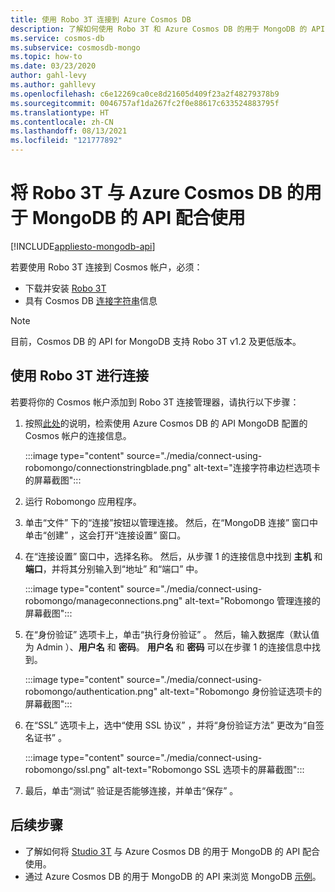 ```yaml
---
title: 使用 Robo 3T 连接到 Azure Cosmos DB
description: 了解如何使用 Robo 3T 和 Azure Cosmos DB 的用于 MongoDB 的 API 连接到 Azure Cosmos DB
ms.service: cosmos-db
ms.subservice: cosmosdb-mongo
ms.topic: how-to
ms.date: 03/23/2020
author: gahl-levy
ms.author: gahllevy
ms.openlocfilehash: c6e12269ca0ce8d21605d409f23a2f48279378b9
ms.sourcegitcommit: 0046757af1da267fc2f0e88617c633524883795f
ms.translationtype: HT
ms.contentlocale: zh-CN
ms.lasthandoff: 08/13/2021
ms.locfileid: "121777892"
---
```

# <a name="use-robo-3t-with-azure-cosmos-dbs-api-for-mongodb"></a>将 Robo 3T 与 Azure Cosmos DB 的用于 MongoDB 的 API 配合使用
[!INCLUDE[appliesto-mongodb-api](../includes/appliesto-mongodb-api.md)]

若要使用 Robo 3T 连接到 Cosmos 帐户，必须：

* 下载并安装 [Robo 3T](https://robomongo.org/)
* 具有 Cosmos DB [连接字符串](connect-mongodb-account.md)信息

> [!NOTE]
> 目前，Cosmos DB 的 API for MongoDB 支持 Robo 3T v1.2 及更低版本。

## <a name="connect-using-robo-3t"></a>使用 Robo 3T 进行连接

若要将你的 Cosmos 帐户添加到 Robo 3T 连接管理器，请执行以下步骤：

1. 按照[此处](connect-mongodb-account.md)的说明，检索使用 Azure Cosmos DB 的 API MongoDB 配置的 Cosmos 帐户的连接信息。

    :::image type="content" source="./media/connect-using-robomongo/connectionstringblade.png" alt-text="连接字符串边栏选项卡的屏幕截图":::
2. 运行 Robomongo  应用程序。

3. 单击“文件”  下的“连接”按钮以管理连接。 然后，在“MongoDB 连接”  窗口中单击“创建”  ，这会打开“连接设置”  窗口。

4. 在“连接设置”  窗口中，选择名称。 然后，从步骤 1 的连接信息中找到 **主机** 和 **端口**，并将其分别输入到“地址”  和“端口”  中。

    :::image type="content" source="./media/connect-using-robomongo/manageconnections.png" alt-text="Robomongo 管理连接的屏幕截图":::
5. 在“身份验证”  选项卡上，单击“执行身份验证”  。 然后，输入数据库（默认值为 Admin  ）、**用户名** 和 **密码**。
**用户名** 和 **密码** 可以在步骤 1 的连接信息中找到。

    :::image type="content" source="./media/connect-using-robomongo/authentication.png" alt-text="Robomongo 身份验证选项卡的屏幕截图":::
6. 在“SSL”  选项卡上，选中“使用 SSL 协议”  ，并将“身份验证方法”  更改为“自签名证书”  。

    :::image type="content" source="./media/connect-using-robomongo/ssl.png" alt-text="Robomongo SSL 选项卡的屏幕截图":::
7. 最后，单击“测试”  验证是否能够连接，并单击“保存”  。

## <a name="next-steps"></a>后续步骤

- 了解如何将 [Studio 3T](connect-using-mongochef.md) 与 Azure Cosmos DB 的用于 MongoDB 的 API 配合使用。
- 通过 Azure Cosmos DB 的用于 MongoDB 的 API 来浏览 MongoDB [示例](nodejs-console-app.md)。
